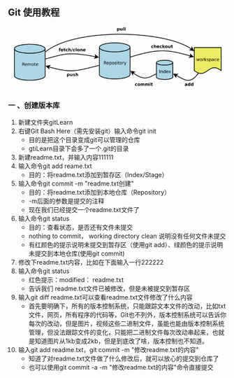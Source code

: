 ## Git 使用教程

![1555478585237](.\image\1555478585237.png)

### 一 、创建版本库

1. 新建文件夹gitLearn
2. 右键Git Bash Here（需先安装git）输入命令git init
   - 目的是把这个目录变成git可以管理的仓库
   - gtiLearn目录下会多了一个.git的目录
3. 新建readme.txt，并输入内容111111
4. 输入命令git add reame.txt
   - 目的：将readme.txt添加到暂存区（Index/Stage）
5. 输入命令git commit -m "readme.txt创建"
   - 目的：将readme.txt添加到本地仓库（Repository）
   - -m后面的参数是提交的注释
   - 现在我们已经提交一个readme.txt文件了
6. 输入命令git status
   - 目的：查看状态，是否还有文件未提交
   - nothing to commit， working directory clean 说明没有任何文件未提交
   - 有红颜色的提示说明未提交到暂存区（使用git add）、绿颜色的提示说明未提交到本地仓库(使用git commit)
7. 修改下readme.txt内容，比如在下面输入一行222222
8. 输入命令git status
   - 红色提示：modified： readme.txt
   - 告诉我们 readme.txt文件已被修改，但是未被提交到暂存区
9. 输入git diff readme.txt可以查看readme.txt文件修改了什么内容
   - 首先要明确下，所有的版本控制系统，只能跟踪文本文件的改动，比如txt文件，网页，所有程序的代码等，Git也不列外，版本控制系统可以告诉你每次的改动，但是图片，视频这些二进制文件，虽能也能由版本控制系统管理，但没法跟踪文件的变化，只能把二进制文件每次改动串起来，也就是知道图片从1kb变成2kb，但是到底改了啥，版本控制也不知道。
10. 输入git add readme.txt，git commit -m "修改readme.txt的内容"
    - 知道了对readme.txt文件做了什么修改后，就可以放心的提交到仓库了
    - 也可以使用git commit -a -m "修改readme.txt的内容"命令直接提交